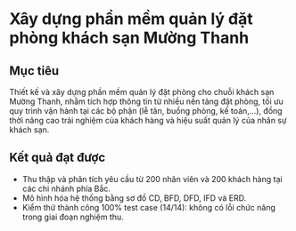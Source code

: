 # Xây dựng phần mềm quản lý đặt phòng khách sạn Mường Thanh
## Mục tiêu
Thiết kế và xây dựng phần mềm quản lý đặt phòng cho chuỗi khách sạn Mường Thanh, nhằm tích hợp thông tin từ nhiều nền tảng đặt phòng, tối ưu quy trình vận hành tại các bộ phận (lễ tân, buồng phòng, kế toán,...), đồng thời nâng cao trải nghiệm của khách hàng và hiệu suất quản lý của nhân sự khách sạn.
## Kết quả đạt được
- Thu thập và phân tích yêu cầu từ 200 nhân viên và 200 khách hàng tại các chi nhánh phía Bắc.
- Mô hình hóa hệ thống bằng sơ đồ CD, BFD, DFD, IFD và ERD.
- Kiểm thử thành công 100% test case (14/14): không có lỗi chức năng trong giai đoạn nghiệm thu.
